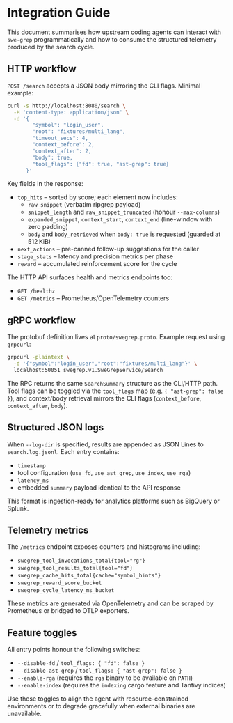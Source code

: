 # Integration Guide

This document summarises how upstream coding agents can interact with
`swe-grep` programmatically and how to consume the structured telemetry
produced by the search cycle.

## HTTP workflow

`POST /search` accepts a JSON body mirroring the CLI flags. Minimal example:

```bash
curl -s http://localhost:8080/search \
  -H 'content-type: application/json' \
  -d '{
        "symbol": "login_user",
        "root": "fixtures/multi_lang",
        "timeout_secs": 4,
        "context_before": 2,
        "context_after": 2,
        "body": true,
        "tool_flags": {"fd": true, "ast-grep": true}
      }'
```

Key fields in the response:

- `top_hits` – sorted by score; each element now includes:
  - `raw_snippet` (verbatim ripgrep payload)
  - `snippet_length` and `raw_snippet_truncated` (honour `--max-columns`)
  - `expanded_snippet`, `context_start`, `context_end` (line-window with zero padding)
  - `body` and `body_retrieved` when `body: true` is requested (guarded at 512 KiB)
- `next_actions` – pre-canned follow-up suggestions for the caller
- `stage_stats` – latency and precision metrics per phase
- `reward` – accumulated reinforcement score for the cycle

The HTTP API surfaces health and metrics endpoints too:

- `GET /healthz`
- `GET /metrics` – Prometheus/OpenTelemetry counters

## gRPC workflow

The protobuf definition lives at `proto/swegrep.proto`. Example request using
`grpcurl`:

```bash
grpcurl -plaintext \
  -d '{"symbol":"login_user","root":"fixtures/multi_lang"}' \
  localhost:50051 swegrep.v1.SweGrepService/Search
```

The RPC returns the same `SearchSummary` structure as the CLI/HTTP path. Tool
flags can be toggled via the `tool_flags` map (e.g. `{ "ast-grep": false }`), and
context/body retrieval mirrors the CLI flags (`context_before`, `context_after`,
`body`).

## Structured JSON logs

When `--log-dir` is specified, results are appended as JSON Lines to
`search.log.jsonl`. Each entry contains:

- `timestamp`
- tool configuration (`use_fd`, `use_ast_grep`, `use_index`, `use_rga`)
- `latency_ms`
- embedded `summary` payload identical to the API response

This format is ingestion-ready for analytics platforms such as BigQuery or
Splunk.

## Telemetry metrics

The `/metrics` endpoint exposes counters and histograms including:

- `swegrep_tool_invocations_total{tool="rg"}`
- `swegrep_tool_results_total{tool="fd"}`
- `swegrep_cache_hits_total{cache="symbol_hints"}`
- `swegrep_reward_score_bucket`
- `swegrep_cycle_latency_ms_bucket`

These metrics are generated via OpenTelemetry and can be scraped by Prometheus
or bridged to OTLP exporters.

## Feature toggles

All entry points honour the following switches:

- `--disable-fd` / `tool_flags: { "fd": false }`
- `--disable-ast-grep` / `tool_flags: { "ast-grep": false }`
- `--enable-rga` (requires the `rga` binary to be available on `PATH`)
- `--enable-index` (requires the `indexing` cargo feature and Tantivy indices)

Use these toggles to align the agent with resource-constrained environments or
to degrade gracefully when external binaries are unavailable.
